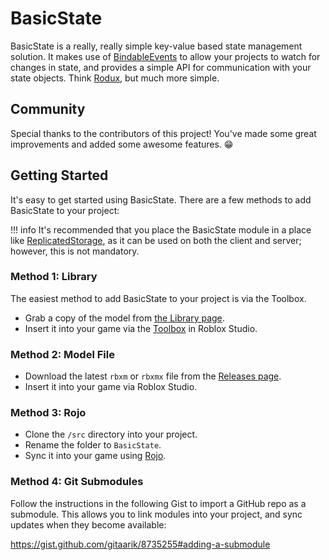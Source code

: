 # BasicState
BasicState is a really, really simple key-value based state management solution. It makes use of [BindableEvents](https://developer.roblox.com/en-us/api-reference/class/BindableEvent) to allow your projects to watch for changes in state, and provides a simple API for communication with your state objects. Think [Rodux](https://roblox.github.io/rodux/), but much more simple.

## Community
Special thanks to the contributors of this project! You've made some great improvements and added some awesome features. 😁

## Getting Started
It's easy to get started using BasicState. There are a few methods to add BasicState to your project:

!!! info
    It's recommended that you place the BasicState module in a place like [ReplicatedStorage](https://developer.roblox.com/en-us/api-reference/class/ReplicatedStorage), as it can be used on both the client and server; however, this is not mandatory.

### Method 1: Library
The easiest method to add BasicState to your project is via the Toolbox.

* Grab a copy of the model from [the Library page](https://www.roblox.com/library/5023525481/BasicState).
* Insert it into your game via the [Toolbox](https://developer.roblox.com/en-us/resources/studio/Toolbox) in Roblox Studio.

### Method 2: Model File
* Download the latest `rbxm` or `rbxmx` file from the [Releases page](https://github.com/csqrl/BasicState/releases/latest).
* Insert it into your game via Roblox Studio.

### Method 3: Rojo
* Clone the `/src` directory into your project.
* Rename the folder to `BasicState`.
* Sync it into your game using [Rojo](https://github.com/rojo-rbx/rojo).

### Method 4: Git Submodules
Follow the instructions in the following Gist to import a GitHub repo as a submodule. This allows you to link modules into your project, and sync updates when they become available:

https://gist.github.com/gitaarik/8735255#adding-a-submodule
